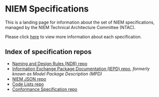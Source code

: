 
# NIEM Specifications

This is a landing page for information about the set of NIEM specifications, managed by the NIEM Technical Architecture Committee (NTAC).

Please click [here](https://cdmgtri.github.io/NIEM-Specifications/) to view more information about each specification.

## Index of specification repos

- [Naming and Design Rules (NDR) repo](https://niem.github.io/NIEM-NDR/)
- [Information Exchange Package Documentation (IEPD) repo](https://github.com/NIEM/MPD-Spec), *formerly known as Model Package Description (MPD)*
- [NIEM JSON repo](https://github.com/NIEM/NIEM-JSON-Spec)
- [Code Lists repo](https://github.com/NIEM/NIEM-Code-Lists-Spec)
- [Conformance Specification repo](https://github.com/NIEM/NIEM-Conformance-Spec)
